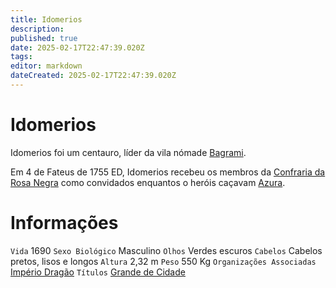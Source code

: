 ```yaml
---
title: Idomerios
description: 
published: true
date: 2025-02-17T22:47:39.020Z
tags: 
editor: markdown
dateCreated: 2025-02-17T22:47:39.020Z
---
```


# Idomerios
Idomerios foi um centauro, líder da vila nómade [Bagrami](/lugares/plano-material/drafeon/sudoeste-de-drafeon/bagrami).

Em 4 de Fateus de 1755 ED, Idomerios recebeu os membros da [Confraria da Rosa Negra](/faccoes/faccoes-independentes/confraria-da-rosa-negra) como convidados enquantos o heróis caçavam [Azura](/individuos/azura).

# Informações
`Vida` 1690 
`Sexo Biológico` Masculino
`Olhos` Verdes escuros
`Cabelos` Cabelos pretos, lisos e longos
`Altura` 2,32 m
`Peso` 550 Kg
`Organizações Associadas` [Império Dragão](/faccoes/nacoes/imperio-dragao)
`Títulos` [Grande de Cidade](/rankings-e-titulos/imperio-dragao/senhor-de-cidade)